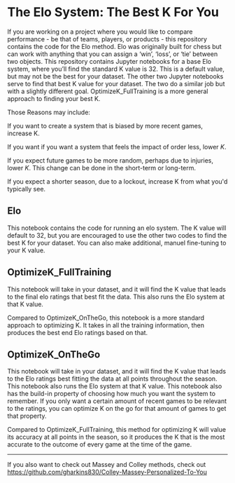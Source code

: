 # The Elo System: The Best K For You

If you are working on a project where you would like to compare performance - be that of teams, players, or products - this repository contains the code for the Elo method. Elo was originally built for chess but can work with anything that you can assign a ‘win’, ‘loss’, or ‘tie’ between two objects. This repository contains Jupyter notebooks for a base Elo system, where you’ll find the standard K value is 32. This is a default value, but may not be the best for your dataset. The other two Jupyter notebooks serve to find that best K value for your dataset. The two do a similar job but with a slightly different goal. OptimizeK_FullTraining is a more general approach to finding your best K.

Those Reasons may include:

If you want to create a system that is biased by more recent games, increase K.

If you want if you want a system that feels the impact of order less,  lower $K$. 

If you expect future games to be more random, perhaps due to injuries, lower $K$. This change can be done in the short-term or long-term.

If you expect a shorter season, due to a lockout, increase K from what you'd typically see.


## Elo
This notebook contains the code for running an elo system. The K value will default to 32, but you are encouraged to use the other two codes to find the best K for your dataset. You can also make additional, manuel fine-tuning to your K value.

## OptimizeK_FullTraining

This notebook will take in your dataset, and it will find the K value that leads to the final elo ratings that best fit the data. This also runs the Elo system at that K value.

Compared to OptimizeK_OnTheGo, this notebook is a more standard approach to optimizing K. It takes in all the training information, then produces the best end Elo ratings based on that.


## OptimizeK_OnTheGo
This notebook will take in your dataset, and it will find the K value that leads to the Elo ratings best fitting the data at all points throughout the season. This notebook also runs the Elo system at that K value. This notebook also has the build-in property of choosing how much you want the system to remember. If you only want a certain amount of recent games to be relevant to the ratings, you can optimize K on the go for that amount of games to get that property.

Compared to OptimizeK_FullTraining, this method for optimizing K will value its accuracy at all points in the season, so it produces the K that is the most accurate to the outcome of every game at the time of the game.

----------------------------------------------------------------------------------------------------------------------------------------------------------------------------

If you also want to check out Massey and Colley methods, check out https://github.com/gharkins830/Colley-Massey-Personalized-To-You
